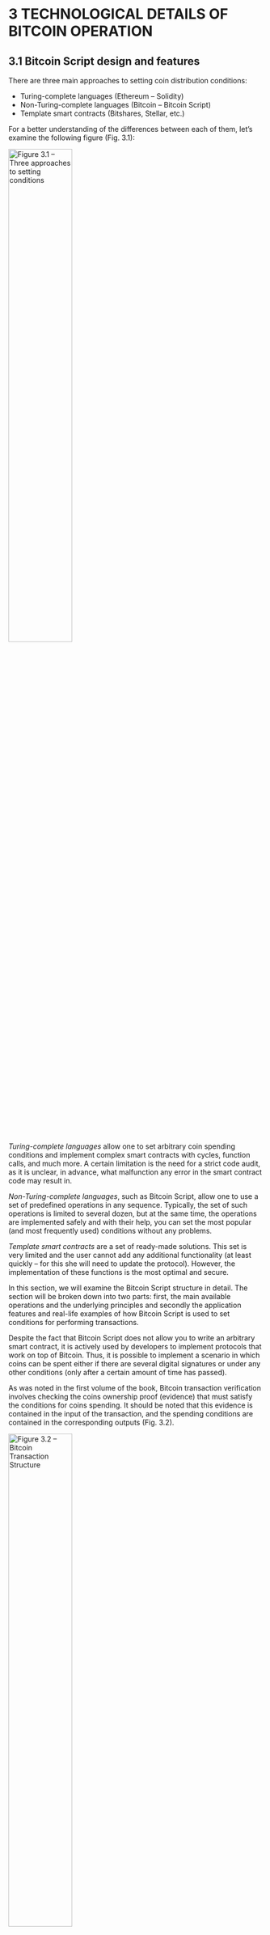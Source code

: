 # 3 TECHNOLOGICAL DETAILS OF BITCOIN OPERATION  

## 3.1 Bitcoin Script design and features
There are three main approaches to setting coin distribution conditions:

* Turing-complete languages (Ethereum – Solidity)
* Non-Turing-complete languages (Bitcoin – Bitcoin Script)
* Template smart contracts (Bitshares, Stellar, etc.)

For a better understanding of the differences between each of them, let’s examine the following figure (Fig. 3.1):

<img width="50%" src="/resources/img/volume-2/3.1-Bitcoin-Script-design-and-features/Figure-3.1-Three-approaches-to-setting-conditions.png" alt="Figure 3.1 – Three approaches to setting conditions"/> 

*Turing-complete languages* allow one to set arbitrary coin spending conditions and implement complex smart contracts with cycles, function calls, and much more. A certain limitation is the need for a strict code audit, as it is unclear, in advance, what malfunction any error in the smart contract code may result in.

*Non-Turing-complete languages*, such as Bitcoin Script, allow one to use a set of predefined operations in any sequence. Typically, the set of such operations is limited to several dozen, but at the same time, the operations are implemented safely and with their help, you can set the most popular (and most frequently used) conditions without any problems.

*Template smart contracts* are a set of ready-made solutions. This set is very limited and the user cannot add any additional functionality (at least quickly – for this she will need to update the protocol). However, the implementation of these functions is the most optimal and secure.

In this section, we will examine the Bitcoin Script structure in detail. The section will be broken down into two parts: first, the main available operations and the underlying principles and secondly the application features and real-life examples of how  Bitcoin Script is used to set conditions for performing transactions. 

Despite the fact that Bitcoin Script does not allow you to write an arbitrary smart contract, it is actively used by developers to implement protocols that work on top of Bitcoin. Thus, it is possible to implement a scenario in which coins can be spent either if there are several digital signatures or under any other conditions (only after a certain amount of time has passed).

As was noted in the first volume of the book, Bitcoin transaction verification involves checking the coins ownership proof (evidence) that must satisfy the conditions for coins spending. It should be noted that this evidence is contained in the input of the transaction, and the spending conditions are contained in the corresponding outputs (Fig. 3.2).

<img width="50%" src="/resources/img/volume-2/3.1-Bitcoin-Script-design-and-features/Figure-3.2-Bitcoin-Transaction-Structure.png" alt="Figure 3.2 – Bitcoin Transaction Structure"/> 

These conditions and proof are usually generated automatically by digital wallets. To describe them, the Bitcoin protocol uses a special language, Bitcoin Script. In addition to payments onto usual addresses, this language allows implementing a quite complex coin spending terms, particularly those which can be satisfied only at a specific moment in time.

As you may know, each transaction has fields called scriptPubKey and scriptSig. The scriptPubKey field contains a description of some terms which a user must satisfy in order to spend coins. The scriptSig field contains the data necessary to satisfy such terms. Together, both fields are Script. Nodes of the network execute this script and, based on the results of the execution, decide whether the transaction is valid. In essence, Bitcoin Script allows you to verify transactions in which conditions can be described in arbitrary order.

### How is Bitcoin Script executed?
Bitcoin Script is a non-Turing-complete instruction description language. In Bitcoin, it is used to both set and satisfy the rules for spending coins. The language is stack-based and uses the "Reverse Polish notation" for operands.

Non-Turing-complete means that the language has limited functionality and does not support the execution of jumps and loops. Consequently, the script excludes the possibility of entering an infinite loop, which allows you to limit malicious parties’ ability to create complex transactions and slow down the entire system.

"Reverse Polish notation" implies that the operator follows the operands, and the expression is read from left to right. This type is much simpler than ordinary algebraic, therefore, it entails fewer computational errors. As an example, let's consider the performing of a few arithmetic operations on numbers. In a normal algebraic representation, the expression looks as follows:

**(2 + 4) * 5 / 10**

If we present this example as a stack operations set, then it will have the following form:

**24 + 5 * 10 /**

Slightly unusual, right? However, the diagram below clearly shows the sequence of all the computational steps (Fig. 3.3).

<img width="50%" src="/resources/img/volume-2/3.1-Bitcoin-Script-design-and-features/Figure-3.3-Example-of-processing-Stack-Elements.png" alt="Figure 3.3 – Example of processing Stack Elements"/> 

Step by step, everything is done as follows:
1. First, the value 2 is placed on the stack.
2. Next, the value 4 is pushed to the stack. Now at the top of the stack is the value 4, and below it, there is a value 2.
3. Next, the addition operation is performed. To do this, two upper stack values are taken out, added together and the result is placed back to the top of the stack. Now at the top of the stack is a value of 6.
4. Next, the value 5 is placed on top of the stack.
5. The product of the upper two values of the stack 5 and 6 is executed and the result (30) is placed on top of the stack.
6. A value of 10 is placed on the stack.
7. For the division operation, the upper operand (10) acts as a divisor, and the result (3) is placed on top of the stack.
	
As we can see, the calculations using this scheme are quite simple and unambiguous. However, above we examined an example with simple arithmetic operations, where operands were natural numbers. In Bitcoin Script, operations and operands are more complex and diverse.

### Operations in Bitcoin Script
For operations in Bitcoin Script, there is a special form of writing - OP_code (hereinafter OP-code). Each OP-code can be split into two parts: «OP_» prefix and name directly operation. A specific OP-code tells the computer (virtual processor) which particular sequence of actions should be performed during its execution. Each operation is represented by a set of bits that are read and executed by a virtual processor.

> **Operations in Bitcoin Script**
>> * 7 execution control operations
>> *  19 stack interaction operations
>> *  27 arithmetic operations
>> *  10 cryptographic operations

Execution control operations include OP-codes such as OP_IF, OP_ELSE, OP_NOTIF, OP_ENDIF, OP_RETURN, which enables Bitcoin script branching operations (and thus provides the ability to create multiple independent coin spending conditions). The logic of such operations is not different from the logic of executing if / else statements in familiar programming languages. Remember that Bitcoin Script is a  non-Turing-complete language, so there are no loop operators, such as for, while, and others.

Stack interaction operations are represented by OP-codes such as OP_DROP, OP_DUP, OP_ROLL, OP_SWAP, OP_ROT, etc. They are designed to perform with values from the stack and allow you to control its elements (delete, move, duplicate elements, etc.).

Stack item comparison operations include operations OP_EQUAL and OP_EQUALVERIFY. The difference between these operations is that OP_EQUAL only returns a true/false value (comparing operands result), and based on it OP_EQUALVERIFY terminates or continues to execute the next script operations.

Arithmetic operations include addition (OP_ADD), comparison (OP_NUMEQUAL), the minimum and maximum numbers finding operations (OP_MIN, OP_MAX) and many others.

Cryptographic operations include the operations OP_RIPEMD160, OP_SHA1, OP_SHA256, which allow you to calculate the corresponding hash values. Operations OP_HASH160 and OP_HASH256 calculate a double hash (in the first case, this is SHA-256 and RIPEMD sequential calculation, in the second, a double-taken hash SHA-256). Single signature and multi-signature verifications are also included  (OP_CHECKSIG, OP_CHECKMULTISIG).

Noteworthy, all operations, except for the operations of pushing values to the stack, are argumentless. This means that these operations work only with values that are on the stack, and it is impossible to input a value that is outside the stack. Therefore, when using the Bitcoin script and setting the conditions, you need to consider that the maximum stack capacity is limited to 520 bytes.

In conclusion, the material presented above gives you an idea about the features of Bitcoin Script and computing in it with existing operations. Now let’s have a look at how it is used in real bitcoin transactions.

### Example of Bitcoin Script execution for P2PKH
Let’s look at the case when coins are sent to a regular address that is associated with the specific hash of one public key (P2PKH, or pay-to-public-key-hash). The script that sets the spending conditions, combined with a script that satisfies these conditions, is presented in Figure 3.4.

You see a data stack on the left-hand side, on the right-hand side the script itself. The first two components of the script line are the value of the signature and public key - the so-called unlocking script, that is, the script that is indicated in the transaction that spends coins input (located in the scriptSig field). Followed by the data set is the locking script that indicates the transaction output (transaction scriptPubKey field).

In other words, the diagram shows the concatenation of two scripts: a script that unlocks coins, and a script that locks coins. When the transaction is validated by a node, these two scripts are combined to perform a check of the conditions for coin spending.

After the scripts‘ concatenation, the complete set of operands is sequentially executed. The execution pointer goes sequentially for each operand and each piece of data. If the execution pointer points to a piece of data, then it is pushed onto the stack. As we see in the diagram, the script execution pointer at the top indicates the signature data, which is later pushed onto the stack. Next, the execution pointer points to the public key - it is also pushed onto the stack. The third step is to perform the duplication operation, which implies copying the value that is on the top of the stack and placing this data again on the stack (at the top was the value of the public key).

<img width="50%" src="/resources/img/volume-2/3.1-Bitcoin-Script-design-and-features/Figure-3.4-The-first-step-of-script-execution.png" alt="Figure 3.4 - The first step of script execution"/> 

This means that the top value of the stack is hashed by the SHA-2 algorithm at a length of 256 bits first, and then by the RIPEMD-160 function at a length of 160 bits. The operation is exactly the same as hashing the public key when receiving the address. The actual value received is the address.

<img width="50%" src="/resources/img/volume-2/3.1-Bitcoin-Script-design-and-features/Figure-3.5-The-second-step-of-script-execution.png" alt="Figure 3.5 – The second step of script execution"/> 

We have a signature, a public key, and a hash value of the public key in the stack. The script execution pointer points to the address that was specified in the transaction output. This piece of data also gets on the stack (Fig. 3.6).

<img width="50%" src="/resources/img/volume-2/3.1-Bitcoin-Script-design-and-features/Figure-3.6-The-third-step-of-script-execution.png" alt="Figure 3.6 – The third step of script execution"/> 

The next operation is the comparison operation OP_EQUALVERIFY. Two top elements of the stack are compared. If they are equal (byte by byte), then this data is deleted from the stack and true is returned (this value is not placed on the stack, but it determines whether the script will be executed further) and it is believed that the check was successful. After that, the signature and public key values remain on the stack. Accordingly, the OP_CHECKSIG operation takes these two operands and verifies the signature using the public key (Fig. 3.7).

<img width="50%" src="/resources/img/volume-2/3.1-Bitcoin-Script-design-and-features/Figure-3.7-The-fourth-step-of-script-execution.png" alt="Figure 3.7 – The fourth step of script execution"/> 

If the transaction signature is valid (the signature covers the fields of the transaction), then the result of the verification is true, and this value is pushed to the stack. This completes the execution of the script. Data is passed to the calling function and checked there. If the stack is true, then the verification of this transaction input was correct. If all transaction inputs have been correctly verified, then the entire transaction is considered correct.

### Example with multisignature
Now, let's look at how multi-signature works using the Bitcoin Script. A condition that requires several keys is blocked by the following script (as an example, we implement 2 of 3 multi-signature):

**scriptPubKey : OP_0 OP_2 \<pubKeyA> \<pubKeyB> \<pubKeyC>  OP_3 OP_CHECKMULTISIG**

The unlock script will look as following:

**scriptSig : \<sig1> \<sig2>**

In this case, OP_2 indicates the number of signatures that must be provided in scriptSig, and OP_3 indicates the number of public keys provided that the signatures must match.

The script is initiated based on the fact that the values of the signatures that are included in the scriptSig field are pushed onto the stack (Fig. 3.8).

<img width="50%" src="/resources/img/volume-2/3.1-Bitcoin-Script-design-and-features/Figure-3.8-The-first-step-of-script-execution.png" alt="Figure 3.8 – The first step of script execution"/> 

The values 0 and 2 are placed on the stack (according to the number of signatures that should be verified), as depicted in Figure 3.9. The value 0 does not mean anything; it is added due to the peculiarity of the OP_CHECKMULTISIG operation, which, when executed, deletes one additional value on the stack.

<img width="60%" alt="Figure 3.9 – The second step of script execution" src="/resources/img/volume-2/3.1-Bitcoin-Script-design-and-features/Figure-3.9-The-second-step-of-script-execution.png"/> 

After that, all public key values (Fig. 3.10) and a value of 3 (according to the number of public key values) are pushed onto the stack.

<img width="50%" src="/resources/img/volume-2/3.1-Bitcoin-Script-design-and-features/Figure-3.10-The-third-step-of-script-execution.png" alt="Figure 3.10 – The third step of script execution"/> 

Then the operation OP_CHECKMULTISIG is performed (Fig. 3.11).

<img width="50%" src="/resources/img/volume-2/3.1-Bitcoin-Script-design-and-features/Figure-3.11-The-fourth-step-of-script-execution.png" alt="Figure 3.11 – The fourth step of script execution"/> 

The OP_CHECKMULTISIG operation is performed as follows: First, this operation checks if the key located at the top of the stack matches the signature that is located closer to the top of the stack. After that, in any case, the key is deleted (since each of the keys is checked only once, so their location should correspond to the location of the provided signatures). The process is repeated until all signatures are verified. If all signatures are valid, then true is returned; otherwise, false.

Such a scheme is rarely used, because in this case the amount of data in the scriptPubKey field is quite large and, accordingly, the transaction fee also increases. Instead of such a scheme, the P2SH (pay-to-script-hash) scheme is often used, which transmits the entire condition in the form of its hash value. The party that needs to unlock the coins must provide the script itself and the data to execute it.

### Using the locktime mechanism 
Using Bitcoin Script, we can also set a condition under which coins will be spent only after a certain amount of time. To set  such a condition the following script is used:

**\<time> OP_CHECKLOCKTIMEVERIFY OP_DROP OP_DUP OP_HASH160 \<address_В> OP_EQUALVERIFY OP_CHECKSIG**

It is worth noting that the content differs from the P2PKH script by having the following part: \<time> OP_CHECKLOCKTIMEVERIFY OP_DROP. Let's examine how this specific part is executed since the rest of the script is executed identically to the above example.

First, the lock time value is placed at the top of the stack (Fig. 3.12).

<img width="60%" src="/resources/img/volume-2/3.1-Bitcoin-Script-design-and-features/Figure-3.12-The-first-step-of-script-execution.png" alt="Figure 3.12 – The first step of script execution"/> 

Next, the OP_CHECKLOCKTIMEVERIFY operation compares the \<time> parameter with the lock_time field, which is contained in the transaction header (Fig. 3.13). Coins are spent only if the value of lock_time is greater than the value of the top element of the stack (\<time>).

<img width="30%" src="/resources/img/volume-2/3.1-Bitcoin-Script-design-and-features/Figure-3.13-The-second-step-of-script-execution.png" alt="Figure 3.13 – The second step of script execution"/> 

After that, the OP_DROP operation removes the top value of the stack (Fig. 3.14), which will contain the time value for unlocking, and which we no longer need if OP_CHECKLOCKTIMEVERIFY returns TRUE and thereby continues to execute the script.

<img width="30%" src="/resources/img/volume-2/3.1-Bitcoin-Script-design-and-features/Figure-3.14-The-third-step-of-script-execution.png" alt="Figure 3.14 – The third step of script execution"/> 

### Unusual transactions using Bitcoin Script
On December 13, 2012, a transaction was added to the Bitcoin blockchain. One bitcoin was transferred to the person that provided the data the hash value was corresponding to.

The transaction contained the following script:

**OP_HASH256
6fe28c0ab6f1b372c1a6a246ae63f74f931e8365e15a089c68d6190000000000 
OP_EQUAL**

The transaction that became known as the "Transaction puzzle", demanded the data from the recipient that when hashed gives the value that is stored in the terms of coin spending. Schematically, the script can be represented in Figure 3.15.

<img width="50%" src="/resources/img/volume-2/3.1-Bitcoin-Script-design-and-features/Figure-3.15-Hash-function-preimage-validation-scheme.png" alt="Figure 3.15 – Hash function preimage validation scheme"/> 

The variety of transactions does not end here. There are transactions on the network requiring to satisfy certain conditions that in turn require a certain signature value. There are also transactions, which conditions require to contain multiple branches. The Bitcoin Script is a powerful tool for setting the coin spending conditions. Its structure and organization do not allow malicious parties to set up a scenario that can significantly overload the network. At the same time, users can specify exactly how coins are spent, when using all features correctly.

### Bitcoin Transactions Statistics
If we analyze the transactions on the Bitcoin blockchain for the period of August 2018 to August 2019, the statistics on the use of certain types of Bitcoin Script and the related transaction types looks as follows (Fig. 3.16) [23]:

<img width="50%" src="/resources/img/volume-2/3.1-Bitcoin-Script-design-and-features/Figure-3.16-Transactions-Outputs-Type-Statistics.png" alt="Figure 3.16 - Transactions Outputs Type Statistics"/> 

It is important to pay attention to P2SH transactions. Many have probably already wondered that over the last year not a single P2SH_MULTISIG transaction has been sent. However, that is not true. The fact remains that until the outputs of the P2SH transaction are spent, you cannot say which script it contained (only the hash value of the script is indicated there) and, in consequence, what type of operation was performed. If we look at the statistics of transaction inputs over the last year, then we can already see the number of each type of P2SH transactions (Fig. 3.17).

<img width="50%" src="/resources/img/volume-2/3.1-Bitcoin-Script-design-and-features/Figure-3.17-Transaction-Output-Type-Statistics.png" alt="Figure 3.17 - Transaction Output Type Statistics"/> 

However, in this case, the number of transactions sent does not always match the amount of coins that is transmitted. Therefore, if we analyze the transaction statistics in terms of  the amount of coins transferred, we realize that the volume of payments accounted for by P2SH transactions (more than 58%) is larger; although, the total number of transactions sent indicates that P2PKH transactions are only about 50% (Fig. 3.18).

<img width="50%" src="/resources/img/volume-2/3.1-Bitcoin-Script-design-and-features/Figure-3.18-Transferred-Coins-Amount-by-Transaction-Type-Statistics.png" alt="Figure 3.18 - Transferred Coins Amount by Transaction Type Statistics"/> 

**Frequently Asked Questions**

*— What other “Transaction puzzles” can be found in Bitcoin transactions?*

In 2013, a transaction was added to the network to receive funds from it; however, it was necessary to provide two different lines of text that would produce the same hash using the SHA-1 algorithm. In other words, in order to unlock these funds, it was necessary to detect a collision. Nevertheless, in 2017, a conflict was discovered and the funds were transferred to the address of the user who managed to solve this "riddle".

## 3.2 Key formats in Bitcoin
First of all, it worth noting that the global trend in digitizing assets is likely to have users ask for means to manage their digital assets directly, sooner or later. Just as a browser allows you to simply work with websites while performing complex interactions at the program level, a digital wallet is a convenient way to manage digitized assets. However, in this case, the user needs to be able to operate with keys since access to assets is carried out through the keys. Therefore, the question of key formats only seems secondary, and sufficient awareness, in this case, will be required even by an average user.

So, in order to manage the coins, three objects are used in the Bitcoin: a private key, a public key, and a bitcoin address. At this stage, the simplest definitions of each component will do. A private key is a randomly generated number of 256 bits; the public key is calculated from the private key (the length of the public key is 512 bits), and the bitcoin address is the hash value of the public key (160 bits) obtained by using two different hashing algorithms.

Later we consider the private and public key encoding formats that are most often used in Bitcoin. Each of the formats has its own distinctive features, so they should be studied separately.

> **Key encoding formats in Bitcoin**
>> * Hex (Base16 encoding)
>> *  WIF (Wallet Import Format)
>> *  BIP38 (encrypted private keys)

Since Bitcoin uses cryptography on elliptic curves, the public key is a point on the curve that has two coordinates. Thus, we can describe any public key in the form of just two coordinates: *X* and *Y*. However, this is not the only possible form of presenting a public key.

Let’s consider how the public key looks like in the Cartesian coordinate system (Fig. 3.19). On the elliptic curve graph, there is a point *P* (*X*; *Y*), which is the user's public key. This point has two coordinates: the abscissa - *X*, and the ordinate - *Y*. Accordingly, it is possible to calculate the value of *Y* by argument *X*, substituting the value of the coordinate *X* of the point *P* in the equation of the curve.

<img width="30%" src="/resources/img/volume-2/3.2-Key-formats-in-Bitcoin/Figure-3.19-X-coordinate-point-calculation-scheme.png" alt="Figure 3.19 – X coordinate point calculation scheme"/> 

Since *Y<sup>2</sup>* is present in the equation of the elliptic curve *Y<sup>2</sup> = X<sup>3</sup> + 7</nobr>*, for each argument *X*, there are two values of *Y*: positive and negative. In order to strictly set and then distinguish the desired point *(P)* from symmetric *(-P)*; in addition to argument *X*, you also need to know the sign of the value of the function *Y*. Based on these rules, a compressed public key format is constructed.



### Compressed key format
So, first, a regular public key is formed from the private key, which has the *X* and *Y* coordinates. After that, the coordinate values are concatenated, and a special prefix is added at the beginning of a serialized key, which allows strictly distinguishing this format from others. In the hexadecimal notation, such a prefix has the value "04". As a result, the uncompressed public key is a sequence of 65 bytes.

To get a compressed format for such a public key, the *X* coordinate, the P point, and a special prefix that indicates the sign of the *Y* coordinate (and also that it is not just a compressed public key format) are enough. The prefix “02” is used for a positive value of *Y*, and the prefix “03” is used for a negative value (Fig. 3.20). At the same time, the format of the public key presented is changed, which is now a sequence of 33 bytes in length. Since the address is the result of double hashing the public key, it also changes.

<img width="50%" src="/resources/img/volume-2/3.2-Key-formats-in-Bitcoin/Figure-3.20-Public-Key-Formats.png" alt="Figure 3.20 – Public Key Formats"/> 

Accordingly, there can be two addresses for the same private key. Therefore, the key formats, that will be discussed later, will have two options: compressed and regular. This is necessary so that we can clearly understand which public keys we need to calculate based on this format: compressed or uncompressed.

### Private key formats
There are many private keys presentation formats. Almost every day there are proposals for various improvements or new private key formats since there are many problems for which they can be applied. Nevertheless, in any format, the same data is often used, but only the way they are encoded is different. Below we consider three main formats in their usual and concise versions.

Hex, or Base16, is a format that involves writing a number in hexadecimal notation. It is used mainly in software, for example, during communication between network nodes and mobile wallets. It simplifies the search for errors and debugging applications by increasing data readability.

It is worth noting that a regular hex is just a private key, but there is a hex option for a compressed private key. In this option, in addition to the private key, at the end one byte of data is added, which in the hexadecimal number system has the form “01” (Fig. 3.21). At first glance, there is some discrepancy here, since the compressed private key is longer than a regular private key. However, this is done so that users can determine which public keys should be generated from this private key.

<img width="50%" src="/resources/img/volume-2/3.2-Key-formats-in-Bitcoin/Figure-3.21-Private-key-presentation-in-hex-encoding.png" alt="Figure 3.21 – Private key presentation in hex encoding"/> 

Another important private key format is the wallet import format (WIF). It allows you to conveniently create backup copies of private keys or transfer them from one wallet to another. Therefore, one of the main features of this format is its increased readability for humans. For this, a special Base58Check coding system is used. It involves the existence of a checksum and an additional byte indicating the version (it helps both the user to visually recognize the format and understand what exactly is in front of him and the software to identify what exactly was received as input).

In the case of a normal WIF, the version byte encoded in Base58Check is converted to the character "5". The compressed WIF version is similar to the usual one, but there is one difference: the input is a compressed private key, where there is a combination of characters “01” at the end. Despite the fact that the version byte remains the same as in a regular WIF, the prefix in the encoded value changes from “5” to “K” or “L” (Fig. 3.22) — in fact, the length of the input data changes. Due to this, the discharge increases and the first character changes, despite the fact that the version byte remains the same.

<img width="50%" src="/resources/img/volume-2/3.2-Key-formats-in-Bitcoin/Figure-3.21-Private-key-presentation-in-hex-encoding.png" alt="Figure 3.22 – Private key presentation in WIF"/> 

The final of the private key formats is an encrypted private key. A common and basic problem of all previous formats is the storage of private keys. Accordingly, the very important question of private key storage security remains, since the private key provides full access to the user's coins. Therefore, the developers of BIP38 proposed to introduce a new format for encoding private keys — the so-called encrypted private key [50]. It allows you to backup your private key or transfer it to another wallet or another system, and, importantly, do it in a secure way.

Here, a special encryption algorithm is used, which receives a private key and a passphrase known only to the user at the input. Usually, in this case, the private key is presented in the WIF format, but any other format is also used. Using a passphrase, the private key is encrypted, and the output is encoded using Base58Check. In this case, the version byte is selected so that the output line starts with “6P” (Fig. 3.23).

<img width="50%" src="/resources/img/volume-2/3.2-Key-formats-in-Bitcoin/Figure-3.23-Encrypted-private-key.png" alt="Figure 3.23 – Encrypted private key"/> 

If a user sees any data that is related to Bitcoin and starts with “6P”, most likely it will be an encrypted private key. To use it, you will have to get the passphrase with which it is encrypted.

You can decrypt an encrypted private key in the reverse order. To do this, the user just needs to enter an encrypted data into his wallet (most wallets support decryption of a key in this format), and then you need to enter the passphrase. The wallet decrypts the private key and gives it to the user in an open form, accessible for use.

Above, we considered the formats of private keys. Now let's move on to the public key formats.

### Public key formats
Public keys are used primarily in software. End users usually do not operate with a public key, because if you are a Bitcoin user, depending on your goals, it will be convenient for you to use either a private key or a bitcoin address, while the public key is an intermediate link.

There are two public key formats: hex and hex-compressed (compressed version of hex). Like a private key, hex is a public key record in hexadecimal notation. The only difference is that a slightly different scheme is used here to distinguish a compressed public key from a regular one - a special prefix is added. In the case of a regular public key, the prefix “04” is added, and in the case of a compressed one, one of the prefixes is added: “02” or “03” (Fig. 3.24).

<img width="50%" src="/resources/img/volume-2/3.2-Key-formats-in-Bitcoin/Figure-3.24-Public-key-in-compressed-and-uncompressed-forms.png" alt="Figure 3.24 – Public key in compressed and uncompressed forms"/> 

Why are there two of these prefixes? The presence of the two prefixes for the compressed version of the public key is due to the fact that the Y coordinate can be positive or negative. Accordingly, the prefix "02" indicates a positive Y, and the prefix "03" indicates a negative one.

**Frequently asked questions**

*– What is the private key encryption algorithm used in BIP38?*

The AES algorithm is used in Cipher Block Chaining (CBC) mode, where a 256-bit private key is used. You can read more about this directly in BIP38 [24].

*– In one wallet there can be many bitcoin addresses and many private keys, does this mean that you need to export and import all of them separately?*

There are three options for import/export of private keys: individually, by list, and import/export of the main secret in the case of hierarchical generation of keys. If the keys are not interconnected (each of them was generated separately), then transferring them to another device is possible only individually or as a set. However, if a hierarchical generation is used, then after the transfer of the main secret, all keys can be locally generated from it and restored.

*– What other private key formats do exist?*

In addition to those listed in this section, there are also mini-keys and hierarchical keys. The first format is generated in a certain way in order to get a key with a length of 30 characters. Its main applications are QR codes and physical coins, such as Casascius. The principle of generating hierarchical keys is that a certain seed value is used, from which all used private keys are generated. The advantage of this method is that it suffices to make a backup copy of the main secret from which the rest of the keys can be restored.

## 3.3 Serialization formats of transactions and blocks in Bitcoin
Bitcoin transactions are transmitted among nodes in a serialized form (raw format), namely in the form of a byte sequence of data. This sequence is also used to hash and further obtain a transaction identifier. Therefore, for the correct transaction processing by the network nodes, the serialization format is required.

A user can then see a transaction in a human-readable form (transformed by a blockchain explorer or a bitcoin wallet). In this section, we will teach you how to read serialized transactions and blocks at a glance, to understand in what form they are transmitted over the network and how they are processed by nodes.

### Bitcoin transaction serialization
For a better understanding, we suggest starting with an example and review a serialized transaction, which was confirmed on the Bitcoin network. First, let's examine it in the JSON format (Fig. 3.25) [25].

<img width="40%" src="/resources/img/volume-2/3.3-Serialization-formats-of-transactions-and-blocks-in-Bitcoin/Figure-3.25-JSON-Bitcoin-Transaction.png" alt="Figure 3.25 – JSON Bitcoin Transaction"/> 

In the first part of the book, we already looked at the transaction fields in this form. Now let's look at how the same transaction in serialized form (Fig. 3.26) and where the relevant information is located [26].

<img width="50%" src="/resources/img/volume-2/3.3-Serialization-formats-of-transactions-and-blocks-in-Bitcoin/Figure-3.26-Serialized-transaction.png" alt="Figure 3.26 – Serialized transaction"/> 

The first four bytes determine the version of the Bitcoin protocol according to which the transaction was compiled.

This is followed by a byte, which indicates the number of transaction inputs. Next is the hash value of the previous transaction (where the coins were received from). This value takes 32 bytes (Fig. 3.27).

<img width="50%" src="/resources/img/volume-2/3.3-Serialization-formats-of-transactions-and-blocks-in-Bitcoin/Figure-3.27-Number-of-inputs-and-link-to-the-previous-transaction.png" alt="Figure 3.27 – Number of inputs and link to the previous transaction"/> 

The next 4 bytes are responsible for the exit index of the previous transaction (Fig. 3.28). In this case, “00000000” means that the index of the previous output is zero.

<img width="50%" src="/resources/img/volume-2/3.3-Serialization-formats-of-transactions-and-blocks-in-Bitcoin/Figure-3.28-The-output-index-of-the-previous-transaction.png" alt="Figure 3.28 – The output index of the previous transaction"/> 

The next byte indicates the size of the scriptSig, i.e. proof of coin ownership. In this case, it is equal to "8c", that is, the next 140 bytes will contain a script for proof of coin ownership (Fig. 3.29 - A).

<img width="50%" src="/resources/img/volume-2/3.3-Serialization-formats-of-transactions-and-blocks-in-Bitcoin/Figure-3.29-А-ScriptSig-value-of-the-transaction.png" alt="Figure 3.29 – А – ScriptSig value of the transaction"/> 

Let find out what is contained in these 140 bytes (Fig. 3.29): The bytes can be divided into 4 parts. The first part consists of a single byte “49” and indicates the operation “OP_PUSHDATA (73)”, which pushes 73 bytes of data that will follow this operation onto the stack. This will be the transaction digital signature data. After the signature value, byte “41” follows - the operation “OP_PUSHDATA (65)”, followed by 65 bytes of the public key value.

<img width="50%" src="/resources/img/volume-2/3.3-Serialization-formats-of-transactions-and-blocks-in-Bitcoin/Figure-3.29-B-The-detailed-script.png" alt="Figure 3.29 – B – The detailed script"/> 

After that 4 bytes follow that locate the sequence value (Fig. 3.30). Remember that this value is used to indicate the version of the input that spends the same output (this is relevant for the replace-by-fee mechanism). By default, this value consists of “ffffffff” and decreases with each next version of the input (respectively, with each subsequent version of this transaction).

<img width="50%" src="/resources/img/volume-2/3.3-Serialization-formats-of-transactions-and-blocks-in-Bitcoin/Figure-3.30-Sequence.png" alt="Figure 3.30 – Sequence"/> 

This value is followed by a byte, which indicates the number of transaction outputs. In our case, this is “01”, which means that the transaction has exactly one exit. Then the transfer amount is indicated, under which 8 bytes are allocated (Fig. 3.31). This transaction translates to 0.01 BTC (more precisely, 999938 satoshi).

<img width="50%" src="/resources/img/volume-2/3.3-Serialization-formats-of-transactions-and-blocks-in-Bitcoin/Figure-3.31-Number-of-Outputs-and-Transfer-Amount.png" alt="Figure 3.31 – Number of Outputs and Transfer Amount"/> 

Following that a byte in the body of the transaction indicates the size of scriptPubKey (conditions for spending coins). In our case, it is “19” (Fig. 3.32 - A), which is the size of the conditions, 25 bytes.

<img width="50%" src="/resources/img/volume-2/3.3-Serialization-formats-of-transactions-and-blocks-in-Bitcoin/Figure-3.32-А-ScriptPubKey-Size.png" alt="Figure 3.32 – А – ScriptPubKey Size"/> 

Let’s examine the coin spending conditions more closely. The data can be divided into 6 parts, as shown in Figure 3.32 - B. Byte “76” indicates the operation “OP_DUP”, that is, duplication of the stack upper value (public key of the user). Next, the byte "a9" indicates the operation "OP_HASH", that is, the calculation of the address from the public key. After that, byte “14” is responsible for the operation “OP_PUSHDATA (20)”, which pushes the next 20 bytes (recipient address) onto the stack. Next, the operation "OP_EQUAL" (byte "88") is performed, after which the digital signature is checked - "OP_CHECKSIG". This corresponds to the byte "ac".

<img width="50%" src="/resources/img/volume-2/3.3-Serialization-formats-of-transactions-and-blocks-in-Bitcoin/Figure-3.32-B-Coins-Spending-Conditions.png" alt="Figure 3.32 – B – Coins Spending Conditions"/> 

The final four bytes of the transaction “00000000” are a relative lockTime equal to zero (Fig. 3.33).

<img width="50%" src="/resources/img/volume-2/3.3-Serialization-formats-of-transactions-and-blocks-in-Bitcoin/Figure-3.33-Relative-lockTime.png" alt="Figure 3.33 – Relative lockTime"/> 

### Bitcoin Block Serialization
Now, let's move on to serializing the Bitcoin block. To do this, take the block that contains the transaction, as discussed above. The serialized block is shown in Figure 3.34 [27].

<img width="50%" src="/resources/img/volume-2/3.3-Serialization-formats-of-transactions-and-blocks-in-Bitcoin/Figure-3.34-Serialized-block.png" alt="Figure 3.34 – Serialized block"/> 

Looks complicated, right? However, it is worth mentioning that this block contains 4 transactions, which are also included in the serialized value. These transactions are shown in Figure 3.35.

<img width="50%" src="/resources/img/volume-2/3.3-Serialization-formats-of-transactions-and-blocks-in-Bitcoin/Figure-3.35-Placement-of-Transactions-in-a-transaction-block-in-a-block.png" alt="Figure 3.35 – Placement of Transactions in a transaction block in a block"/> 

Since we have already considered the transaction serialization format, we still have to look at what is hiding behind the next fragment (Fig. 3.36).

<img width="50%" src="/resources/img/volume-2/3.3-Serialization-formats-of-transactions-and-blocks-in-Bitcoin/Figure-3.36-Serialized-Bitcoin-Block-Header.png" alt="Figure 3.36 – Serialized Bitcoin Block Header"/> 

The first 4 bytes are also the value of the protocol version indicating the rules according to which the block was formed. In our case, this is version “1” (Fig. 3.37), which was supported from the moment the genesis block was formed until September 2012 (Bitcoin Core 0.7.0). The latest version of the protocol is version 4, which was introduced in November 2015. The following is the 256-bit hash value of the previous block.

<img width="50%" src="/resources/img/volume-2/3.3-Serialization-formats-of-transactions-and-blocks-in-Bitcoin/Figure-3.37-Hash-value-of-the-previous-block.png" alt="Figure 3.37 – Hash value of the previous block"/> 

After that, the 256-bit Merkle Root value from all transaction identifiers is placed (Fig. 3.38). Note that when forming a block, a coinbase transaction is always used as the first transaction, the rest can be arranged in random order; the only requirement is that the inputs are placed below the outputs they spend.

<img width="50%" src="/resources/img/volume-2/3.3-Serialization-formats-of-transactions-and-blocks-in-Bitcoin/Figure-3.38-Merkle-root-value.png" alt="Figure 3.38 – Merkle root value"/> 

The next value in the block is the formation timestamp in UNIX format (Fig. 3.39), which consists of four bytes.

<img width="50%" src="/resources/img/volume-2/3.3-Serialization-formats-of-transactions-and-blocks-in-Bitcoin/Figure-3.39-Block-Formation-Unix-Timestamp.png" alt="Figure 3.39 – Block Formation Unix Timestamp"/> 

Two values follow: the first of them is the difficulty parameter, which determines the complexity of solving the current proof-of-work task; the second is the nonce, which is considered as proof of solution to this problem. The last value determines the number of transactions in the block (Fig. 3.40).

<img width="50%" src="/resources/img/volume-2/3.3-Serialization-formats-of-transactions-and-blocks-in-Bitcoin/Figure-3.40-The-difficulty-parameter-nonce-value-and-the-number-of-transactions-in-the-block.png" alt="Figure 3.40 – The difficulty parameter, nonce value, and the number of transactions in the block"/> 

## 3.4 Messaging between Bitcoin network nodes
The architecture of the Bitcoin network provides a peer-to-peer network, where each node is equal and self-sufficient. There are no additional restrictions on the interaction between Bitcoin network nodes, as well as on other processes of this system. The consensus is reached by independent participants, and the exchange of messages between them is independent and decentralized. Each network participant independently decides which block to use as a base for further history while the network nodes independently decide which nodes to communicate with and how to process the received information.

In the first part of the book, we have already examined important points of the Bitcoin network structure and the role of nodes in its functioning. In this section, we will consider the technical details of how nodes interact with each other, specifically how the exchange of messages between participants in the Bitcoin network occurs. We will also characterize the state of the Bitcoin network based on data from September 2019 as well as consider the information dissemination protocols, their requirements, problematic issues of these protocols and possible solutions.

### The roles of nodes in Bitcoin
Earlier, we have determined that nodes can be divided into three groups:

> * Full node (auditor)
> * Validator node
> * SPV-node

Now we try to expand the classification a little bit by considering the functions that can be implemented by network nodes. Each Bitcoin node can consist of a number of modules that differ in terms of the functions performed.

> * A module that stores the entire transaction history
> * Transaction verification module
> * The module responsible for communication with other network nodes
> * A module forming proof-of-work for mining
> * The module that implements a user wallet

An example of a node containing all the modules is an individual user's PC with Bitcoin Core implementation or a similar one. Such a node can be represented schematically in Figure 3.41

<img width="40%" src="/resources/img/volume-2/3.4-Messaging-between-Bitcoin-network-nodes/Figure-3.41-Bitcoin-Full-Node.png" alt="Figure 3.41 – Bitcoin Full Node"/> 

Each of these nodes stores the entire transaction history, so they can autonomously verify subsequent blocks in the chain, without having to trust a third party as a data source. These nodes participate in consensus-building, meaning they participate in decision-making on the confirmation of transactions along with all other nodes. The presence of a network interaction module allows nodes to communicate directly with other participants in the system, and the wallet module uses a local copy of the database to process the required transactions.

The second type is a node that supports the Bitcoin network and participates in decision-making, hence basically being a validator node. However, these nodes may not have a wallet module (Fig. 3.42).

<img width="40%" src="/resources/img/volume-2/3.4-Messaging-between-Bitcoin-network-nodes/Figure-3.42-Bitcoin-Validator-Node.png" alt="Figure 3.42 – Bitcoin Validator Node"/> 

The third type is an auditor node. This type contains two mandatory modules: a module for storing the entire transaction history and a network module that allows the exchange of messages with other nodes for obtaining the current status of the blockchain. This type has found its application in exchanges and observers of accounting systems. Such a kind of node supports the Bitcoin network by storing a local version of the blockchain. However, if a node does not have a module that allows creating blocks, this node does not participate in reaching consensus (Fig. 3.43).

<img width="40%" src="/resources/img/volume-2/3.4-Messaging-between-Bitcoin-network-nodes/Figure-3.43-Auditor-Node.png" alt="Figure 3.43 – Auditor Node"/> 

The next type of node also has two modules (a wallet and a network module): SPV node. We considered the operational principles of such a node earlier (in subsection 2.3 of the first part of the book). This type of node does not have its own transaction history, but stores only the block headers (received from full nodes or other SPV nodes). At the same time, it personally addresses full nodes and, based on the obtained values ​​of the Merkle Branch, determines whether a particular transaction was actually added to the blockchain or not. Schematically, the location of an SPV node in the Bitcoin network is depicted in Figure 3.44.

<img width="40%" src="/resources/img/volume-2/3.4-Messaging-between-Bitcoin-network-nodes/Figure-3.44-Bitcoin-SPV-node.png" alt="Figure 3.44 – Bitcoin SPV-node"/> 

There are two more network elements, which are actually not nodes since they do not support the network and do not directly participate in reaching consensus. The first type is a wallet that uses a trusted node. As the name suggests, this network element only has a wallet module. It communicates with specific full nodes (often with only one) and receives all the data about transactions related to user addresses from them (Fig. 3.45). However, it does not store the history of all transactions and does not perform verification.

<img width="50%" src="/resources/img/volume-2/3.4-Messaging-between-Bitcoin-network-nodes/Figure-3.45-Digital-Wallet-Connected-to-the-Network.png" alt="Figure 3.45 – Digital Wallet Connected to the Network"/> 

The second type contains only a module that calculates the solution for a resource-intensive task, which means it does the mining. Such nodes receive the task from the full node (mining pool leader) and are engaged in the formation of proof-of-work, which is sent to the full node in case of success. Such nodes are participants in the mining pool (its customers), and the owner of the validator node is its operator (Fig. 3.46).

<img width="35%" src="/resources/img/volume-2/3.4-Messaging-between-Bitcoin-network-nodes/Figure-3.46-Mining-pool-structure.png" alt="Figure 3.46 – Mining pool structure"/> 

> **_NOTE:_** *According to estimations from April 2019, more than 30 million users use Bitcoin. The number of full nodes, at the same time, is about 9.5 thousand, which is more than three thousand users per one full node (by the way, the number of Internet providers in the world is also close to 10 thousand, with more than 3.9 billion active users).* 

In the last two types of nodes, there was no module responsible for exchanging messages on the Bitcoin network. Next, we will look at the functioning of this particular module; hence we will also cover concepts such as a full and SPV node.

### The current state of the Bitcoin network
Conventionally, there are two types of nodes in the Bitcoin network: public and private. The public node (public-IP node) does not require permission to connect to it. The software of such a node “listens” to a port on the global Internet network and accepts connection requests. Public nodes help new members to find nodes to join. If there is a sufficiently small number of public sites, then it will be difficult for new participants to find who to join and as a result, the network will not be able to grow or might even break up into subnets.

The private node (private-IP node) joins other public nodes but does not accept incoming connections. A private node is sufficient to audit the accounting system, send your transactions and generally support the full functionality of a digital wallet (Fig. 3.47).

<img width="40%" src="/resources/img/volume-2/3.4-Messaging-between-Bitcoin-network-nodes/Figure-3.47-Bitcoin-network-structure.png" alt="Figure 3.47 – Bitcoin network structure"/> 

In practice, there are more types of nodes due to the features of the subnet organization. For example, there is a subnet of interconnected universities to which only they have access. These universities can run public nodes, but only for their private subnet, and join the global network only through private nodes.

> **_NOTE:_** *Further, we will use only the concepts of public and private nodes as these are the most common types.*

By default, in the Bitcoin network node software, there are restrictions on the number of network connections with other nodes:

* each node seeks to create 8 outbound connections, meaning that after launch, it finds 8 and connects to them;
* public nodes allow up to 117 inbound connections.

Satoshi Nakamoto chose values ​​of 8 and 117 as a tradeoff between reliable network connectivity and optimal network load. High connectivity makes the network more secure. For example, if nodes joined to one node instead of eight, then there would be a high probability of situations where attackers would create nodes that transmit false data about the state of the system and conduct various kinds of attacks. On the other hand, if the nodes would connect to 1000 other nodes instead of 8, then everyone would have to store the state of these connections. And this, in turn, entails high memory costs for storing data about the node activity, the stages of message transfer, etc. Moreover, if the node had 1000 network connections, then in addition to storing data on the states of these connections, it also needed to synchronize new transactions and blocks with each of them as well as respond to incoming requests, which effectively would create extremely high traffic load.

Today, the total number of active nodes in the Bitcoin network varies from 60 to 100 thousand nodes, while the latest version of Bitcoin 0.17 is supported only by one-third of the nodes. The previous version of Bitcoin 0.16 is launched on the other third of the nodes, and the remaining are even older versions and alternative protocol implementations (Fig. 3.48) [28].

<img width="50%" alt="Figure 3.48 – Using protocol versions (September 2019)" src="/resources/img/volume-2/3.4-Messaging-between-Bitcoin-network-nodes/Figure-3.48-Using-protocol-version-(September-2019).png"/> 

If we analyze the number of public nodes, we can see that from 60-100 thousand nodes in the network today, only 10 thousand are public. Therefore, the ratio of public nodes to the rest is approximately 1/8. This ratio is due to the two values ​​8 and 117 mentioned above as well as because these 10 thousand public nodes need to serve about 80 thousand private nodes. Therefore, the number 117 was chosen, which allows you to maintain the integrity of the network in such conditions. The map in Figure 3.49 shows that public sites are available in different countries around the world [29].

<img width="50%" alt="Figure 3.49 – Concentration map of available Bitcoin Nodes around the world" src="/resources/img/volume-2/3.4-Messaging-between-Bitcoin-network-nodes/Figure-3.49-Concentration-map-of-available-Bitcoin-Nodes-around-the-world.png"/> 

### Bitcoin Message Structure
Let look at the structure of the messages exchanged between Bitcoin network members. All messages in Bitcoin have the structure as presented in Table 3.1.

Table 3.1.
<img width="50%" src="/resources/img/volume-2/3.4-Messaging-between-Bitcoin-network-nodes/Table-3.1.png" alt="Table 3.1."/> 

One of the most important messages without which the nodes cannot start full interaction is the version message. Nodes exchange a version message or handshake when they connect to each other for the first time. The message has the structure shown in Table 3.2.

Table 3.2.
<img width="50%" src="/resources/img/volume-2/3.4-Messaging-between-Bitcoin-network-nodes/Table-3.2..png" alt="Table 3.2."/> 

### Information Distribution Protocol
Information distribution is the main task of the Bitcoin network and system messages are needed to implement it. Thus, there are 27 types of messages in the Bitcoin network. The main of them are shown in Figure 3.50 [31].

<img width="20%" src="/resources/img/volume-2/3.4-Messaging-between-Bitcoin-network-nodes/Figure-3.50-The-main-Types-of-Messages-on-the-Bitcoin-Network.png" alt="Figure 3.50 – The main Types of Messages on the Bitcoin Network"/> 

In this list, you can see that the biggest amount of data is used by messages related to the transaction transfer (inv, tx, getdata). For example, messages that check the network connection (ping, pong) take only a small part of all traffic.

### Launching a node in the Bitcoin network
A node that is launched for the first time and starts interacting with other network nodes has to go through the following steps:

> * Sending the request to a DNS server (supported by community members) to get network addresses of active nodes in the network
> * Connecting to the nodes
> * Downloading the transaction history (initial blocks downloading)
> * Exchanging blocks and transactions with other nodes

During the first step, the node needs to send a request to one of the DNS servers that are supported by the Bitcoin core developers and community members. It also needs to store a database of existing active nodes (the network addresses of these servers are embedded in the node software).

After sending the request to the DNS server, the node gets IP addresses of the nodes to which it can connect. Then it connects to these nodes and the protocol of reconciliation of versions occurs.

Then the new node needs to request and download all the blocks from the existing blockchain. To do this, the Initial Block Download method is used. After the existing blocks are synchronized, the new node begins to take part in the protocol for transmitting data over the network – to exchange new blocks and transactions with other nodes.

### Flooding Information Distribution Protocol
To transfer blocks and transactions over the Bitcoin network, a modification of the Flooding protocol is used [32]. According to this protocol, nodes transmit new / received blocks and transactions to all their nodes, except for those that already know about these blocks and transactions (Fig. 3.51).

<img width="30%" src="/resources/img/volume-2/3.4-Messaging-between-Bitcoin-network-nodes/Figure-3.51-General-Flooding-Protocol.png" alt="Figure 3.51 – General Flooding Protocol"/> 

To save data, a protocol consisting of three messages is used. Its essence is that as soon as a node receives a new transaction or block, it sends a hash of this object INV(hash(tx)) to the connected nodes. Each node addresses its local database to check whether it has this hash; if it does not find it, it asks the node to provide GETDATA(hash(tx)) for the necessary block or transaction corresponding to the received hash. Having received this request, the node sends a complete block or a complete transaction in response. Thanks to this modification with three messages, it is possible to avoid duplication of an existing transaction or block, and since the size of each transaction is usually 150–500 bytes, significant amounts of network data are saved. Let’s look at an example of how a transaction in the Bitcoin network is spread (Figure 3.52).

<img width="40%" src="/resources/img/volume-2/3.4-Messaging-between-Bitcoin-network-nodes/Figure-3.52-Network-Transaction-Distribution-Example.png" alt="Figure 3.52 – Network Transaction Distribution Example"/> 

Let’s say node A received transaction tx from a mobile client and is going to share it with nodes B, C, and D. The nodes do not have this transaction, so they will receive it at time t1. At time t2, node B will try to send this transaction to node C, but since node C has already received this transaction, it will not request the full version of this transaction, and therefore the transaction will not be transmitted over this connection. Nodes E and G don’t know about this transaction, and in response to a message about a new transaction, they will request it and receive it at time t2. This process continues until all nodes in the network have the transaction.

### Diffusion – Flooding Extension
In fact, Bitcoin uses the Diffusion protocol [32] to transfer transactions, which is an extension of the Flooding protocol. According to this protocol, after receiving a new transaction, each node in the network will not send it immediately but will rather wait for a random period of time between 0-5 seconds. Thus, the node accumulates transactions before distributing them further. This helps to save traffic associated with message headers, complicate spying associated with tracking the time at which a transaction was received, and avoid collisions (when two nodes simultaneously send one transaction to each other).

There are several difficulties associated with data transfer protocols in the Bitcoin network.

> * Respecting user anonymity
> * Resistance to various kinds of attacks
> * Hardware power and capacity requirements
> * Network distribution time

Further, we will consider how each of the listed problems is solved.

### Examples of problems in the protocols and their solutions
Consider the problem of anonymity. It can be formulated in the following way: how to make it impossible (or very expensive) to determine the origin of transactions in the network, which means making it impossible to link a specific transaction in the Bitcoin network to a network address of the node from which it began to spread across the network?

In the diagram below (Fig. 3.53), you can see that the supernode is a node connected to all nodes in the network. From the point in time at which this node first learns about a transaction from other nodes, it can determine its source. Thus, supernode can associate this transaction with a specific IP address.

<img width="30%" src="/resources/img/volume-2/3.4-Messaging-between-Bitcoin-network-nodes/Figure-3.53-Transaction-Source-Disclosure-Example.png" alt="Figure 3.53 – Transaction Source Disclosure Example"/> 

To prevent such attacks, the Dandelion protocol [32] and later the Dandelion ++ [33] were proposed. Let’s look at how this protocol works.

This protocol distributes transactions over the network in two phases:

> *Anonymous phase* (stem phase) – each node sends a transaction to only one of the nodes associated with it.

> *Distribution phase* (fluff phase) – each node transmits a transaction to the network passing it to all connected nodes.

Each node spreads the transaction in an anonymous phase with a probability of 0.9, and in the propagation phase with a probability of 0.1 (Fig. 3.54). As a result, it turns out that the transaction follows one path until the moment it begins to spread. Thus, there is a 10% probability that a transaction will be distributed from the zero node, 10% from the first, 10% from the second, etc. Therefore, it becomes very difficult to determine the real source of the transaction. On average, after 10 such jumps from one node to another, a transaction is distributed using the usual Flooding protocol.

<img width="50%" src="/resources/img/volume-2/3.4-Messaging-between-Bitcoin-network-nodes/Figure-3.54-Dundelion++Protocol.png" alt="Figure 3.54 – Dundelion++ Protocol"/> 

Now let’s consider the security problems in the Bitcoin network. One of the main tasks of ensuring security is to increase the cost of an attack to the point where it becomes economically disadvantageous. As an example, let’s consider the Eclipse attack.

The scenario of this attack implies that the nodes controlled by an attacker isolate honest nodes from all other parts of the Bitcoin network and transmit a false state of the database to them.

Since honest nodes are attached only to the attacker’s nodes, they have no chance of finding out which blocks are a part of this chain if an attacker shows them only the blocks made by himself (Fig. 3.55). Thus, it is possible to perform double-spending and some other attacks.

<img width="30%" src="/resources/img/volume-2/3.4-Messaging-between-Bitcoin-network-nodes/Figure-3.55-Eclipse-attack.png" alt="Figure 3.55 – Eclipse attack"/> 

As a counteraction to this attack, the authors themselves proposed several methods for modifying the protocol, for example, diversifying IP connections (connecting to different regions). Thus, if each node has 8 outgoing connections, then the attacker would need to control a very large number of nodes from different parts of the world, making the attack much more expensive to execute.

Now let’s consider the problem of resource consumption. How to reduce hardware and traffic requirements for a full Bitcoin node? One of the basic principles of Bitcoin is its availability for both high and low computing power machines. Therefore, it is very important to develop Bitcoin in such a way that it remains operational, does not overload the global network and does not require expensive equipment to maintain nodes. An example of a problem in this context is situations in which nodes that are closer (across the network) to validator nodes receive new blocks before the rest. As soon as the blocks are received and verified, the nodes should immediately send this block to all their neighboring nodes. Since most of the neighbor nodes have not heard about this block, they will send a request to get it, and thus a jump in data consumption will happen.

This jump leads to difficulties with the Internet connection since at one point in time you need to use a very large part of the bandwidth. As a solution to this problem, BIP 152: Compact Block Relay (Matt Corallo) was formed [34]. Let's look at how this works.

Instead of one block transfer protocol on the network, there will be three of them and they will be used depending on the context.

First let’s look at the Legacy Relaying (Figure 3.56 – A), i.e., the old way to distribute blocks. Node A receives a new block, validates it and sends headers of inv to node B. Since node B does not have this block, it will request its data (getdata) and node A will respond with the contents of a full block.

Then two new types of triggering of this protocol appeared, namely High Bandwidth Relaying (with high traffic consumption) and Low Bandwidth Relaying (with low traffic consumption).

<img width="45%" src="/resources/img/volume-2/3.4-Messaging-between-Bitcoin-network-nodes/Figure-3.56-Compact-Block-Relay.png" alt="Figure 3.56 – Compact Block Relay"/> 

Now let’s look at the new types of protocol: High Bandwidth Relaying and Low Bandwidth Relaying. In each of these protocol types, it is assumed that the first step for node B is to tell A what type of protocol they will work on. In the case of high traffic consumption, node B reports to node A (sendcmpct(1)), in the case of low traffic, node B reports to (sendcmpct(0)).

Let’s consider High Bandwidth Relaying (Fig. 3.56 – B). Node B tells node A that they will operate according to the protocol with high traffic consumption (sendcmpct(1)). Working according to this protocol type, node A does not perform full block verification after receiving it; rather it only checks the header. Next, node A announces this block to node B and, based on previous data transfers, tries to predict which transactions are missing in node B (cmpctblock). Then, after verifying the block with what it has, node B requests the needed transactions (getblocktxn), and after the block has been completely verified, node A sends the remaining transactions to node B.

Now moving to Low Bandwidth Relaying (Fig. 3.56 – C). Node B tells node A that they will operate as a protocol with low traffic consumption (sendcmpct(0)). In the same case, node A announces a block to node B only after full verification of this block.

Now let’s consider the problems of rapid distribution of data over the network. How to distribute transactions and blocks over the network as quickly as possible? The question is this case speed plays an extremely important role. For example, the slower the blocks are distributed, the higher the Orphan rate becomes (the number of blocks that had to be dropped from the mainchain because they were not created based on the last known block). As a result of such delays, the volume of useless work (proof-of-work) increases leading to a reduced security level of the accounting system.

As a solution to this problem, Bitcoin FIBER [35], an additional network, was proposed. Only validator nodes are present and exchange blocks in this network. This ensures low Orphan rate.

**Frequently asked questions**

*– What are the benefits of launching a full Bitcoin node?*

In some cases, using a trusted node or SPV node is not enough, so a full node should be launched. For example, if you want to provide the utmost protection of your funds from attacks, then you need a full node (a private node that does not accept incoming connections is enough). This is necessary in order to independently check the entire history of transactions and PoW, monitor alternative branches of the chain of blocks and temporarily switch to the latest current state of the network. You cannot be confident as to the reliability of these processes if you use a third-party source. If you want to help the network (make it more connected and reliable), you can start a public site. Then other nodes will be able to join you (which will increase the total number of connections of your node), this will help the network grow, and all the described advantages of a private node will also be available.

*– Why it is impossible to structure a Bitcoin network (e.g., star topology)?*

A star topology assumes a central computer to which everyone else is joined. Since Bitcoin is aimed at decentralizing the accounting system and minimizing the necessary level of trust, its topology must be distributed (close to a random graph). In a star topology, the central node will be potentially vulnerable, which, if damaged or attacked, threatens the operability of the entire system.

*– Why is it bad to disclose the network topology?*

Among developers of the Bitcoin protocol, there is an opinion that the well-known network topology makes it more vulnerable to a number of network attacks. For example, if someone finds out that there is a “bottleneck” in the network (situation when the network is divided into two subsets of nodes that are connected by only one connection), then having gained control over two target nodes, an attacker can disrupt the process of reaching consensus and implement double-spending or similar attacks.

*– Why can't only blocks be distributed (without a separate transaction transfer)?*

A few years ago, an optional blocks-only mode of operation was proposed in Bitcoin. This mode allows nodes to ignore the new transactions, and it presumes that nodes listen only to the blocks which are already created by validators. This option is relevant for nodes that intend to save their traffic. If all nodes in the network would use this option, then there would be surges in the traffic consumption of public nodes that entirely transmit new block to everyone else. Here, the biggest problem, however, is that new transactions will not be able to reach validator nodes in order to receive confirmation. So in order to transfer the transaction, you would have to connect the digital wallet directly to the validator node.

*– Is the traffic generated by the nodes encrypted?*

No, it is not encrypted. This issue has been the subject of debate over the past few years. The traffic encryption protocol was proposed that would, for example, help you to hide the fact of using Bitcoin from providers. Right now your internet service provider or administrator of your router can see that you use Bitcoin and, possibly, even determine which of the transactions on the network are yours and which are not. It is believed that this reveals part of the identity of the owners of the nodes. Therefore, at the moment, the development of new alternative encryption protocols for channels that will work in this specific environment is actively underway.

*– What type of update is needed to change the messaging protocol?*

Neither hardfork nor softfork is needed to change these protocols, but it is necessary to develop the protocols and corresponding software updates of the node in such a way that they are backward compatible and that non-updated nodes can join the updated and work normally. An example of such a protocol is Compact Blocks Relay [34] discussed above. It provides messaging with old nodes as well as with the new ones.

## 3.5 Testnet and challenges of protocol updating
The testnet is an alternative network that runs the same protocol as Bitcoin but is supported by fewer participants and acts as a kind of "sandbox", which anyone can join to conduct tests. The testnet has its own genesis block, whereas coins are separated from those in the mainnet and have no real value.

This allows application developers or testers to experiment without having to conduct operations with real coins and clog the mainchain with transactions. The testnet is where the team of Bitcoin protocol developers tests updates and new software as well as conducts network loading tests prior to introducing updates in the mainnet. The testnet is divided into two types: private testnet and public testnet.

### Testnet in Bitcoin and its purpose
Bitcoin’s public testnet works just like the mainnet;  the only difference is that people don’t presume the value of coins in this system. At the same time, users can both mine test coins on their own — for the testing purpose — and contact participants who distribute small fractions of coins to those who wish to test the software of nodes, wallets, etc.

In addition to the public test network — where everyone can operate — you can create a private testnet (regtest, Regression Test Mode), a local (private) version of Bitcoin. This version of the test network is convenient; you can quickly update the software of all network nodes and demonstrate or test the changes without the need for approval from other participants. This method has three main advantages:

> * No need to connect to a public network
> * Full control over the network and its transactions
> * Most network parameters are saved, which allows you to independently change the tested parameters or introduce new functions

### Protocol update
While updating the protocol of a decentralized system, developers have to deal with certain difficulties. A particularly difficult situation is when an update must be carried out in a permissioned system and its operation cannot be allowed to stop even for a short period of time. Traditional protocols allow different versions on the network, but, for example, in Bitcoin and similar accounting systems, nodes must process blocks of the same format. Consequently, a certain group of participants cannot freely switch to a new protocol version without considering versions of the other network nodes' software (in such cases, forks typically appear).

To implement any protocol change, the following questions must be taken into account: how will the nodes come to an agreement regarding the new rules? Will there be vulnerabilities or bugs as a result of the update? How safe will the updated protocol be?

The reasons for updating may be different, for example, adding new functionality, eliminating known vulnerabilities, or changing a key rule in the protocol. Figure 3.57 shows a generalized scheme for updating the protocol of a decentralized system.

<img width="60%" src="/resources/img/volume-2/3.5-Testnet-and-challenges-of-protocol-updating/Figure-3.57-Protocol-update-steps-diagram.png" alt="Figure 3.57 – Protocol update steps diagram"/> 

The update process begins with the announcement of a new version of the protocol to network participants. Thereafter, some of the nodes begin to generate blocks of a new format, while the rest can remain on the previous version. In addition, each node makes the decision to upgrade independently.

After a certain time, more and more validator nodes begin to create blocks with a mark that they are ready to switch to new rules. Then the nodes track when a critical mass of such blocks is accumulated and, as a general rule, calculate the height of the block or timestamp in the future when they switch to the new rules. This should happen simultaneously for all nodes, then the update is considered as active. In general, there are two types of protocol updates - a softfork, when backward compatibility is maintained, which means blocks of older versions are accepted if they do not contradict the new rules, and a hardfork, which is a more “hard” update that does not provide backward compatibility and, thus, all nodes must switch to the one new version; otherwise, their blocks will be rejected.

In order to better understand the process of updating the protocol, consider how this happens in Bitcoin. Let's define the key characteristics of each update first and then examine the parameters that each update has in table 3.3.

Table 3.3
<img width="50%" src="/resources/img/volume-2/3.5-Testnet-and-challenges-of-protocol-updating/Table-3.3.png" alt="Table 3.3"/> 

The update can be in one of 5 statuses (table. 3.4).

Table 3.4
<img width="50%" src="/resources/img/volume-2/3.5-Testnet-and-challenges-of-protocol-updating/Table-3.4.png" alt="Table 3.4"/> 

We illustrate the process in more detail using the scheme shown in Fig. 3.58. Initially, the update is assigned the defined status, the values of starttime and timeout are determined. At the end of starttime, if the elapsed time does not exceed timeout, the update switches to the started status. If there is a majority of validators publishing blocks that indicate the new version to the network before the end of the timeout, the update will go into the locked-in status, after which it will automatically switch to active. Otherwise, it will be considered failed and will go into the failed status.

<img width="40%" src="/resources/img/volume-2/3.5-Testnet-and-challenges-of-protocol-updating/Figure-3.58-The-life-cycle-of-updates.png" alt="Figure 3.58 – The life cycle of updates"/> 

### Most Important Bitcoin Protocol Updates
Since the advent of the very first version, Bitcoin has gone through many changes. Let's look at the most significant of them.

The first version of the protocol, Version 0.1, was released on January 8, 2009. This event was preceded by the publication of the whitepaper on November 1, 2008, in which Satoshi Nakamoto described the principles of the future system.

*The block size limit* is 1 MB. The line of code in which the size restriction appeared was added on July 15, 2010 (version 0.3.1 rc1). However, it is not known when the decision was made to move forward with this and who participated in the discussion. The main motivation for the restriction was to reduce the effectiveness of DDoS attacks. However, such a strict restriction led to incompatibility with previous versions, which is why many owners of validator nodes reacted negatively to it.

*Pay-to-Script Hash*. A Pay-to-Script Hash (BIP 16) mechanism that allows you to send transactions to a secure address was added. The first attempt to implement it failed, the second was undertaken on April 1, 2012, in version 0.6.0rc2. Over the next few months, 45% of validators that were not updated, continued to produce incorrect blocks, which caused activation problems.

*Segregated Witness*. The Segregated Witness (SegWit) mechanism, described in BIP 141, 143, and 147 [68–70], was designed to optimize transactions and blocks by issuing signatures in a separate structure. SegWit was first published at the end of 2015, and the release took place in October 2016 (version 0.13.1). The activation threshold has been set to 95%. However, owners of large mining pools, including F2Pool, HaoBTC, AntPool, said they would support the update only if the block size increased to 2 MB.

### Adaptation of new versions of Bitcoin among nodes
Despite the fact that not all Bitcoin protocol updates were successful, they play an extremely important role, introducing new functionality and correcting old shortcomings. Nevertheless, statistics show that the owners of some nodes react very slowly to the introduction of new versions whilst they continue to use the old ones.

Figure 3.59 shows a graph that depicts the distribution history of versions from August 2017 to August 2019. The graph highlights how, after updating, the number of nodes supporting the new version begins to grow gradually [36].

However, it can be noted that even after the release of version 0.18.0, the nodes of version 0.17.0 were more likely to be updated, while the number of nodes running on older versions of the protocol continued to decline gradually, as they did before.

The main reason why users do not switch to a new version of the protocol immediately after the release is due to concerns about its security and vulnerabilities. Owners of nodes decide to wait for a certain time to make sure that there are no critical vulnerabilities in the new version.

<img width="50%" src="/resources/img/volume-2/3.5-Testnet-and-challenges-of-protocol-updating/Figure-3.59-Bitcoin-Version-Distribution-Timeline.png" alt="Figure 3.59 – Bitcoin Version Distribution Timeline"/> 

Nevertheless, some still use extremely outdated versions of the protocol, up to 0.8.1 (Fig. 3.60) [28].

<img width="50%" src="/resources/img/volume-2/3.5-Testnet-and-challenges-of-protocol-updating/Figure-3.60-Bitcoin-node-version-ratio.png" alt="Figure 3.60 – Bitcoin node version ratio"/> 

### Risk of the community split
Any change in the distributed accounting system is made only when the open community of the most active users reaches agreement on this change. Projects of such a kind are difficult to monetize directly, so it is very important to have a big community of volunteers who will support the operation of the accounting system.

When disputes appear in a community, they are usually resolved by the opinion of the majority. But it may happen that community members do not reach an agreement. The contradictions between parties grow and may result in a community split (Fig. 3.61). Examples are the splits of the following projects.

> * Ripple and Stellar
> * Ethereum and Ethereum Classic
> * Bitcoin and Bcash
> * Monero and Monero Classic

<img width="45%" src="/resources/img/volume-2/3.5-Testnet-and-challenges-of-protocol-updating/Figure-3.61-Accounting-system-community-split.png" alt="Figure 3.61 – Accounting system community split"/> 

It turns out that one of the biggest advantages can sometimes turn into a crucial disadvantage. Instead of working together on the issue and looking for ways to optimally update the protocol, the community can get stuck in disputes and split into small groups that start to move towards their goals.

**Frequently asked questions**

*— Can attackers use the testnet to mislead a user and sell test coins to them? How can this be avoided?*

Often, attackers take advantage of the user's carelessness or their desire to obtain more favorable conditions for the purchase of coins by transferring them to a test wallet. In order not to fall for such a trick, you should pay attention to which wallet you are using to receive funds and under no condition allow an outsider to create a wallet for you. Attackers can also create a multisig wallet and then send funds to another address that you do not own.

## 3.6 Basic classes of attacks on Bitcoin
The emergence of Bitcoin caused real concern among computer scientists. Many of them were initially skeptical about it. On the one hand, it seemed that this was another attempt to involve people in a dubious financial enterprise; on the other hand, people would notice that Bitcoin combines well-known standards of cryptographic schemes – hashing and signature algorithms – without introducing anything new. For cryptographers, this was too easy, and for Internet security researchers, it was too abstract. However, after 2014 the situation changed dramatically. 

People realized that Bitcoin occupied a certain niche within the Internet payment sphere and is constantly growing its user base. At some point, Bitcoin became a testing ground for attacks and methods of protecting decentralized systems (most importantly for anonymous attack testing). This chapter will examine the main classes of attacks on Bitcoin and deep dive into why Bitcoin was designed in that exact setup that we see today.

For several decades, engineers from all over the world have been looking for a way to reach consensus on correct transactions in the context of full decentralization and anonymity of participants. This was one of the most difficult tasks ever since, and eventually, it was the creator of Bitcoin who proposed an effective solution first. In fact, Satoshi Nakamoto was nominated for the Nobel Prize for his achievement [71].

The essence of the solution is to allow anyone to participate in the formation of a list of confirmed transactions. The easiest way to achieve this is to have participants exchange confirmations on transactions that they consider to be correct. However, everyone must also reliably protect oneself from fake messages and overloading honest network nodes with fake data of malicious nodes. The details of how such attacks are conducted and how to protect against them will be described further.

### Flood attack and protection mechanism
Satoshi Nakamoto proposed a very original solution: each potential validator must provide proof of work done to obtain the right to vote. In fact, this is the essence of the proof-of-work consensus algorithm. The participant must spend some resources and offer her own set of correct transactions, which serves as a means of protection against false opinions.

The use of proof-of-work to protect against unwanted mailings was proposed by Adam Back back in 1997; then it was a solution to protect users of email protocols from spam. Later, this approach formed the basis of the HashCash architecture — one of Adam's early attempts to create an independent digital currency. At the time of 2019, Adam Back remains one of the leading cryptographers and ideologists in the Bitcoin community.

### Spam attack and its consequences
The term spam usually refers to intrusive spam messages in large numbers. The goal of a spam attack is to remove one or more network nodes from the state of normal functioning. When organizing such an attack, some prerequisites have to be met. You can take a software wallet and make changes to it in a way that it creates a lot of transactions, sending coins from its old addresses to the new ones. Each transaction should include a fee, ultimately leading to three different scenarios.

In the first case, the attacker includes a very low or zero commission. Then its transactions will not disperse over the network at all since each node sets the value of the minimum required fee. If the actual transaction fee is below this threshold, then the node immediately rejects the transaction. Thus, an attacker can send such transactions only to those nodes with which he has a direct connection, and then not for a sustained amount of time. In addition, it will be ineffective because its transactions will be immediately rejected. And after some time, these nodes will also trigger a filter that will break the connection with useless nodes or nodes transmitting incorrect messages.

In the second case, an attacker includes an average fee (above the threshold value but not sufficient for quick confirmation). His transactions spread throughout the network, and this attack will be slightly more effective than the previous one. All nodes in the network will verify, store and broadcast the transaction of an attacker. This way you can consume a significant amount of memory at the bottom of the unconfirmed transaction queue. But the nodes have a limit on the maximum size of the queue, and after a while, such transactions will be deleted if they are not confirmed. In this case, the transactions of other users with a sufficient fee will be confirmed properly.

In the third case, an attacker includes a sufficient commission. Then his transactions can practically fill the entire bandwidth of the currency. It is important to understand that other users' wallets will also begin to inflate the transaction fee in order to receive service. Therefore, an attacker will need to pay more and more for each subsequent transaction so that the remaining transactions remain at the bottom of the queue. The costs of such a flood attack are very high.

### Suspension of new transactions’ confirmation (DoS)
Is it possible to create an attack on Bitcoin that will stop validators and new transactions will no longer be confirmed? Theoretically, such an attack is possible. It may turn out that someone who is well versed in programming and software security will find critical vulnerabilities in the source code of full nodes. He might want to exploit them and harm the network instead of offering a fix. However, it is almost impossible to predict such a scenario or to guarantee protection against it.

Nevertheless, the likelihood that this will actually happen is very small. Since Bitcoin has been around for quite some time, attempts to find vulnerabilities have been made many times and researchers continue to work in this direction. In addition, before the adoption of the protocol updates, the source code undergoes a rigorous audit and testing by many independent community members.

### Long-range attack
The underlying principle of this attack is easy to understand when put in perspective of the well-known 51% attack. 

In a traditional way, this would be as follows. An attacker sends 50 bitcoins to an address just created. After that, he sends the coins to a merchant with whom he exchanges them for another currency (for example, litecoins). The seller waits for 6 transaction confirmations and sends another currency to the user's wallet.

In parallel, an attacker works on a new chain based on the block, which is located in front of the block with the transaction in which he sends 50 bitcoins to the merchant. The user forms a new transaction in which he sends coins to himself to another address. With more than half the processing power of the network, the user redirects it to a new chain. Soon, the user’s chain could become the main chain and all nodes would switch to it — according to the rules of the Bitcoin protocol. As a result of this successful attack, the user would save his bitcoins and acquire litecoins. In the case of a long-range attack, the user would not start his chain 6 blocks back but rather start from the genesis block.

Having a computer with a processing power of 1 TH/s, it is possible in just 5 minutes to build a new chain from the genesis block to a block with the serial number 300,000. By the way, as of September 2019, mining equipment for Bitcoin with a processing power of 14 TH/s could be purchased at a price of 3000 USD. The minimum value of the mining difficulty parameter is equal to the number, which is presented below in the base 16 notation.

**00000000ffffffffffffffffffffffffffffffffffffffffffffffffffffffff**

When a user builds her chain, she can record any time spent writing a block, while the mining complexity remains minimal. If you look at such a chain of blocks in a finished form, then it will not differ in any way from the real Bitcoin blockchain.

When the new nodes join the network, can they distinguish a true block history from a fake one? Even with medium power equipment, it does not take a long time to create such a chain. So, would  Bitcoin be able to resist such an  attack in the thousands from such chains?

In reality this is not a vulnerability for the Bitcoin protocol since the developers took into account the possibility of such an attack from the beginning. Since the rules were written in a way that they do not only take into account the length of the chain but also the complexity parameter (which determines the work performed to build the main chain), nodes can very quickly distinguish a real chain from a fake one.

The checkpoints mechanism (discussed in detail in the first part of this tutorial) also helps to combat this threat. However, remember that checkpoints are not a trustless solution. Anyone who adds them to the software may be an attacker, so there has to be a certain level of trust towards both software developers and an author of checkpoints.

### Routing attacks
Despite the fact that a Bitcoin node can be controlled from anywhere in the world, at the moment, nodes are unevenly distributed globally. According to research (Fig. 3.62), most Bitcoin nodes are located in a few Internet service providers (ISPs): 13 Internet providers (which makes up 0.026% of all Internet providers) accommodate 30% of the nodes of the entire Bitcoin network (shown on the left graph). Moreover, most of the traffic exchanged between Bitcoin nodes crosses several Internet providers. Studies show that 60% of all possible Bitcoin connections are run across 3 different Internet providers. That means that these 3 Internet providers can see 60% of all Bitcoin traffic (shown on the right graphic).

<img width="50%" src="/resources/img/volume-2/3.6-Basic-classes-of-attacks-on-Bitcoin/Figure-3.62-Ratio-between-the-total-number-of-nodes-and-connections-between-them.png" alt="Figure 3.62 – Ratio between the total number of nodes and connections between them"/> 

There is a BGP trick — this refers to  a routing attack in which the Internet provider incorrectly forwards traffic based on fake routing messages in the Internet routing system. Attacks of this type are quite common (Fig. 3.63): up to hundreds of thousands occur every month. Some of them are aimed at a huge number of network addresses — up to 30,000 IP prefixes (shown on the left graph).

These attacks affect the Bitcoin network today. Each month, at least 100 Bitcoin nodes become victims of BGP tricks, and in November 2015, 447 nodes were captured, which is 8% of Bitcoin nodes (shown on the right graphic).

<img width="50%" src="/resources/img/volume-2/3.6-Basic-classes-of-attacks-on-Bitcoin/Figure-3.63-Statistics-of-BGP-tricks-performed.png" alt="Figure 3.63 – Statistics of BGP tricks performed"/> 

An attacker that uses a routing attack can have two goals. The first is to split the Bitcoin network into parts, not allowing the nodes to synchronize with each other. Thus, an attacker forces the nodes to create alternative branches, instead of a joint chain of blocks. After such an attack ends, all blocks that were formed by a smaller group of nodes will be discarded. Transactions of smaller branches will be unconfirmed, and the reward for the formation of blocks will be invalid. When carrying out such an attack, it typically happens similar to the following scenario (Fig. 3.64).

> Step 0: nodes of the left and right sides interact
through the Bitcoin connections indicated by blue lines.

> Step 1: attacker wants to break the network into two disjoint parts: one on the left side and one on the right.

> Step 2: attacker captures traffic directed to the left nodes by performing a BGP trick.

> Step 3: shortly after capture, all traffic sent from right to left will go through the attacker (red lines).

> Step 4: attacker breaks these connections, effectively breaking the network into two parts.

> Step 5: during the attack, nodes in each part continue to communicate with nodes on the same side.

<img width="50%" src="/resources/img/volume-2/3.6-Basic-classes-of-attacks-on-Bitcoin/Figure-3.64-Attack-routing-scheme.png" alt="Figure 3.64 – Attack routing scheme"/> 

The second goal that an attacker can pursue is a delay of 20 minutes for the block to be delivered to the victim node. In this case, the attacker remains completely unnoticed. During this period, the victim is unaware of the most recently mined block and related transactions. The consequences of this attack depend on the type of victim. If the victim is a merchant, then he is subject to a double-spending attack. If the victim is a validator, then he is wasting the computing power of his equipment in vain. Finally, if the victim is an ordinary user, then he cannot contribute to the network by distributing the latest relevant blocks. Such an attack would be  carried out in the following way (Fig. 3.65)

> Step 0: Nodes A and B announce the same block to victim C.

> Step 1: Node C requests a block using GETDATA from node A. The attacker changes the contents of GETDATA to deliver the old block from node A.

> Step 2: the old block is delivered.

> Step 3: shortly before 20 minutes after the request from node C, the attacker starts its delivery by modifying another GETDATA message created by node C.

> Step 4: the unit is delivered in 20 minutes. The victim does not disconnect from node A.

<img width="50%" src="/resources/img/volume-2/3.6-Basic-classes-of-attacks-on-Bitcoin/Figure-3.65-Block-Delay-Attack-Scheme.png" alt="Figure 3.65 – Block Delay Attack Scheme"/> 

### Other technical and social attacks
Network traffic analysis (packet sniffing). Anyone who can see all of your Internet traffic can determine when you submit a transaction that you did not receive from another node (this implies that you created it). Internet service providers or national firewalls can filter Bitcoin protocol traffic, thereby causing some inconvenience to ordinary users. But the issue of filtering network packets can be resolved. For example, Bitcoin Core has good integration with Tor (a decentralized traffic anonymization network).

A block withholding (selfish mining) attack implies that there is a time delay for newly formed blocks before they are sent to other nodes. The attacker is a validator with sufficiently large computing power who creates new blocks of the chain but does not immediately redirect them to other network nodes. These blocks are published later one by one or in groups; that is why the blocks of the remaining validators are rejected by the network as the ones belonging to another, a shorter chain (orphan blocks). In this attack, other validators become victims; however, in the end they either take a lesser part in reaching consensus or cannot create any relevant block at all.

Other diverse attacks include planned forks, various kinds of restrictions on the use of currencies of certain states while exchanging bitcoins, blocking network traffic of a full node by ISPs as well as bans on the production of specialized equipment or its use.

The most specific attacks include the kidnapping of important community members and the introduction of malicious elements into hardware or software.

### Bitcoin alert system and how it is turned down
The alert system in Bitcoin allows you to broadcast messages to network clients about cases of detection of problems and potential threats (Fig. 3.66).

<img width="50%" src="/resources/img/volume-2/3.6-Basic-classes-of-attacks-on-Bitcoin/Figure-3.66-An-example-of-Bitcoin-alert-system-message.png" alt="Figure 3.66 – An example of Bitcoin  alert system message"/> 

As Satoshi himself stated on the bitcointalk.org forum even at the stage of developing the signal system, only he has the private key with which he signs messages (Fig. 3.67).

<img width="50%" src="/resources/img/volume-2/3.6-Basic-classes-of-attacks-on-Bitcoin/Figure-3.67-Message-on-the-forum-about-the-alarm-system.png" alt="Figure 3.67 – Message on the forum about the alarm system"/> 

In other words, this add-in is centralized. However, Satoshi did not see this as a big problem because it was more than overlapping with social consensus. Any user could check the data on the forum and other sources if he doubted the reliability of the problem (Fig. 3.68).

<img width="50%" src="/resources/img/volume-2/3.6-Basic-classes-of-attacks-on-Bitcoin/Figure-3.68-Message-about-the-possibility-of-checking-data-by-each-user.png" alt="Figure 3.68 – Message about the possibility of checking data by each user"/> 

Satoshi claimed that he could not carry out any actions remotely. And this innovation is designed to ensure the safety of user coins. If something suspicious happens during the operation of the protocol that could threaten the state of users' balances, then each of them will receive a message about this. Ignoring messages about potential danger, the owner of the coins may lose them (Fig. 3.69).

<img width="50%" src="/resources/img/volume-2/3.6-Basic-classes-of-attacks-on-Bitcoin/Figure-3.69-An-explanation-of-the-need-for-a-signal-system.png" alt="Figure 3.69 – An explanation of the need for a signal system"/> 

Satoshi later transferred his secret key with several trusted Bitcoin Core developers. Community members began to express their anxiety about the fact that if an attacker took possession of the key, he would be able to spread messages that could cause panic. Moreover, there were incidents where with the help of these keys, attempts to influence the rules of the network, the fees, and the complexity parameter were made.

This state of affairs was contrary to the Bitcoin security model. And in the Bitcoin Core 0.13.0 update, in 2016, the alert system was completely eliminated.

### Some discovered and resolved protocol problems
BIP-0050. In May 2013, the BIP 50 was proposed to address one of these problems. In the network, someone created and distributed blocks that had a larger number of total transaction inputs than the previous one. 0.8-Bitcoin nodes were able to handle this, but some of the nodes before version 0.8 did not, causing an unexpected split in blockchain. In the incompatible pre-0.8 chain at that time there was about 60% hashrate, which was not enough to automatically resolve the split.

In order to restore the canonical chain as soon as possible, BTCGuild and Slush lowered their 0.8-Bitcoin nodes to 0.7, due to which their pools also rejected a block containing a larger number of inputs. During this time, one big double-spend was made. However, this was done for the purpose of experimenting, not for malicious reasons.

Due to the fact that the network split was quickly noticed, serious consequences were avoided. As a result, an updated version of protocol 0.8.1 appeared, which included the following rules:

* reject blocks that can cause more than 10,000 locks;
* limit the maximum size of the created block to 500,000 bytes;
* create a security update for older versions that implements the same rules but with a limit on the number of maximum locks to 120,000;
* сreate a web page on bitcoin.org, forcing users to upgrade to version 0.8.1. The page also shows how to set DB_CONFIG on 120,000 locks.
* over the next 2 months, a series of alerts were sent to users of older versions about the need for updates.

CVE-2013-4165. Another vulnerability that was discovered on the Bitcoin network is that an attacker could send a series of messages that lead to an integer division by zero error in the Bloom Filter processing code, resulting in a denial of service in Bitcoin-Qt or bitcoind. Bloom Filters were introduced in version 0.8; therefore, versions 0.8.0 to 0.8.3 are susceptible to this denial of service attack.

After this vulnerability was discovered, a constant-time algorithm began to be used to verify attempts to guess the RPC password.

CVE-2014-0160. This vulnerability is not related directly to the Bitcoin network but to OpenSSL library. It can allow a remote attacker to obtain confidential data, including user credentials and private keys, by improperly handling memory in this library.

To eliminate this vulnerability, the OpenSSL protocol was updated to version 1.0.1g. All keys that are generated in older versions are considered compromised and must be regenerated using the new version of the protocol.

CVE-2016-10724. Prior to version 0.13.0, Bitcoin Core was vulnerable to DoS attacks caused by a remote network notification system when an attacker signs a message with a specific private key known to victim participants. This affects source code clones such as Bitcoin Knots up to version 0.13.0.knots20160814 and some altcoins.

**Common myths**

*Any programmer can verify that there are no vulnerabilities in Bitcoin.*

Theoretically, this is possible, but in reality, the analysis of such an amount of source code is a work for a large and professional team that would take a fairly long time.

**Frequently asked questions**

*– If a user has a lot of bitcoins in his wallet and is ready to spend it, how can he technically spam the Bitcoin mempool with transactions to increase the transaction cost?*

Indeed, if the user has a lot of bitcoins, he can spend them on a stress test. To do this, he needs to modify the software of his full node. A fairly simple option is to add a cycle with the generation of a new address and sending a random number of coins to it (for example, 0.5–2 BTC). This cycle is better to start in a separate thread and repeat 2 to 3 times per second. At the same time, calculate the optimal fee so that these transactions fall in the middle of mempool but are not confirmed in the first block. In other words, this will allow you to not overpay fees and effectively load all nodes in the network. This is the best way to fill mempool so that users who want to make urgent payments will have to include a very large fee so that their transactions are at the top of the queue and are likely to be included in the next block.

*– It is said that quantum computers will be a future threat to Bitcoin. What does this mean?*

This means quantum computing may pose an attack angle on the digital signature algorithm that Bitcoin is using now. At the moment, there are no quantum computers capable of implementing such an attack (it is still not clear whether they will be created at all). Even if they appear, the cryptography in Bitcoin will be updated and will be more resistant to quantum computing. There are algorithms for post-quantum cryptography already.

*– Can a manufacturer of mining chips take control of capacities through a built-in backdoor and conduct a 51% attack?*

It is potentially possible, although it is difficult enough and most likely to be economically unreasonable for a manufacturer. Nevertheless, finding a backdoor in mining chips is quite difficult. Therefore, it is better when there are many independent chip manufacturers and none of them surpasses the rest, put together, in terms of production. In addition, many altcoins use ASIC-resistant hash functions, for which creating hardware miners is extremely difficult, so mining is conducted on GPUs or general-purpose processors.

*– What tools are used to attack Bitcoin?*

Most often they are specialized software created based on the source code of the full network node.

*– What will happen to Bitcoin if the Internet between the continents disappears and then appears again?*

There will be one transaction history on one continent and another on the other. When the connection is restored, there will be only one chain, the one for which more computing power was spent. For people from a continent with a smaller chain of transactions who do not conflict with the main chain, they will again become unconfirmed, but they will be later confirmed in subsequent blocks.

*– Is the guarantee that there is no backdoor in the Bitcoin code?*

Specialists' opinion is that there is no intentionally built-in backdoor since the source code is publicly available, meaning everyone can see and pen-test it. However,  there may be unintentional errors that might make the protocol vulnerable. The probability of this is small since rigorous testing is carried out and malicious scenarios of outer nodes' behaviour are worked through. On the other hand, you can additionally verify everything by self-auditing the source code or contacting a trusted party for help.

[BITCOIN AS A PLATFORM](https://github.com/distributed-lab/blockchain-and-decentralized-systems-book/blob/main/chapters/volume-2/en/4-bitcoin-as-a-platform.md)
